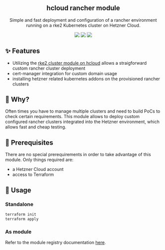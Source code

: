 <div align="center" width="100%">
    <h2>hcloud rancher module</h2>
    <p>Simple and fast deployment and configuration of a rancher environment running on a rke2 Kubernetes cluster on Hetzner Cloud.</p>
    <a target="_blank" href="https://github.com/wenzel-felix/terraform-hcloud-rancher-cloudflare/stargazers"><img src="https://img.shields.io/github/stars/wenzel-felix/terraform-hcloud-rancher-cloudflare" /></a>
    <a target="_blank" href="https://github.com/wenzel-felix/terraform-hcloud-rancher-cloudflare/releases"><img src="https://img.shields.io/github/v/release/wenzel-felix/terraform-hcloud-rancher-cloudflare?display_name=tag" /></a>
    <a target="_blank" href="https://github.com/wenzel-felix/terraform-hcloud-rancher-cloudflare/commits/master"><img src="https://img.shields.io/github/last-commit/wenzel-felix/terraform-hcloud-rancher-cloudflare" /></a>
</div>

## ✨ Features

- Utilizing the [rke2 cluster module on hcloud](https://github.com/wenzel-felix/terraform-hcloud-rke2) allows a straigforward custom rancher cluster deployment
- cert-manager integration for custom domain usage
- installing hetzner related kubernetes addons on the provisioned rancher clusters

## 🤔 Why?

Often times you have to manage multiple clusters and need to build PoCs to check certain requirements. This module allows to deploy custom configured rancher clusters integrated into the Hetzner environment, which allows fast and cheap testing.

## 🔧 Prerequisites

There are no special prerequirements in order to take advantage of this module. Only things required are:
* a Hetzner Cloud account
* access to Terraform

## 🚀 Usage

### Standalone

``` bash
terraform init
terraform apply
```

### As module

Refer to the module registry documentation [here](https://registry.terraform.io/modules/wenzel-felix/rancher-cloudflare/hcloud/latest).